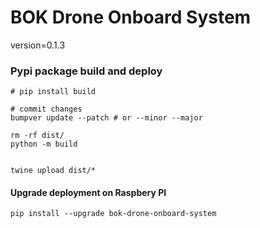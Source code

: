 # BOK Drone Onboard System
version=0.1.3


### Pypi package build and deploy
    # pip install build

    # commit changes
    bumpver update --patch # or --minor --major

    rm -rf dist/
    python -m build

    
    twine upload dist/*

#### Upgrade deployment on Raspbery PI

    pip install --upgrade bok-drone-onboard-system
